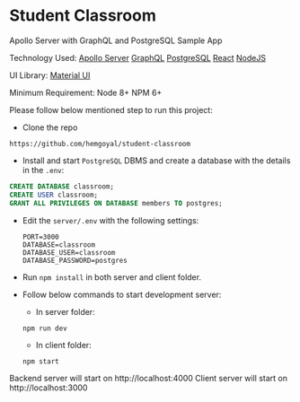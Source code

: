 # Student Classroom
Apollo Server with GraphQL and PostgreSQL Sample App

Technology Used:
[Apollo Server](https://www.apollographql.com/docs/apollo-server/)
[GraphQL](https://graphql.org/)
[PostgreSQL](https://www.postgresql.org/)
[React](https://reactjs.org/)
[NodeJS](https://nodejs.org/)

UI Library:
[Material UI](https://material-ui.com/)

Minimum Requirement:
Node 8+
NPM 6+

Please follow below mentioned step to run this project:

- Clone the repo
```shell
https://github.com/hemgoyal/student-classroom
```

- Install and start `PostgreSQL` DBMS and create a database with the details in the `.env`:
```sql
CREATE DATABASE classroom;
CREATE USER classroom;
GRANT ALL PRIVILEGES ON DATABASE members TO postgres;
```

- Edit the `server/.env` with the following settings:

  ```dosini
  PORT=3000
  DATABASE=classroom
  DATABASE_USER=classroom
  DATABASE_PASSWORD=postgres
  ```

- Run `npm install` in both server and client folder.

- Follow below commands to start development server:
  - In server folder:
  ```shell
  npm run dev
  ```
  - In client folder:
  ```shell
  npm start
  ```

Backend server will start on http://localhost:4000
Client server will start on http://localhost:3000
